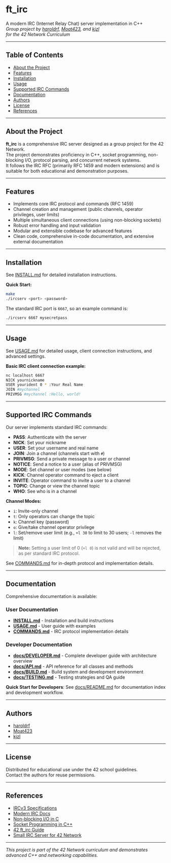 # ft_irc

A modern IRC (Internet Relay Chat) server implementation in C++  
_Group project by [haroldrf](https://github.com/haroldrf), [Moat423](https://github.com/Moat423), and [kjzl](https://github.com/kjzl)  
for the 42 Network Curriculum_

---

## Table of Contents

- [About the Project](#about-the-project)
- [Features](#features)
- [Installation](#installation)
- [Usage](#usage)
- [Supported IRC Commands](#supported-irc-commands)
- [Documentation](#documentation)
- [Authors](#authors)
- [License](#license)
- [References](#references)

---

## About the Project

**ft_irc** is a comprehensive IRC server designed as a group project for the 42 Network.  
The project demonstrates proficiency in C++, socket programming, non-blocking I/O, protocol parsing, and concurrent network systems.  
It follows the IRC RFC (primarily RFC 1459 and modern extensions) and is suitable for both educational and demonstration purposes.

---

## Features

- Implements core IRC protocol and commands (RFC 1459)
- Channel creation and management (public channels, operator privileges, user limits)
- Multiple simultaneous client connections (using non-blocking sockets)
- Robust error handling and input validation
- Modular and extensible codebase for advanced features
- Clean code, comprehensive in-code documentation, and extensive external documentation

---

## Installation

See [INSTALL.md](./INSTALL.md) for detailed installation instructions.

**Quick Start:**
```sh
make
./ircserv <port> <password>
```
The standard IRC port is `6667`, so an example command is:
```sh
./ircserv 6667 mysecretpass
```

---

## Usage

See [USAGE.md](./USAGE.md) for detailed usage, client connection instructions, and advanced settings.

**Basic IRC client connection example:**
```sh
nc localhost 6667
NICK yournickname
USER yourident 0 * :Your Real Name
JOIN #mychannel
PRIVMSG #mychannel :Hello, world!
```

---

## Supported IRC Commands

Our server implements standard IRC commands:

- **PASS**: Authenticate with the server
- **NICK**: Set your nickname
- **USER**: Set your username and real name
- **JOIN**: Join a channel (channels start with `#`)
- **PRIVMSG**: Send a private message to a user or channel
- **NOTICE**: Send a notice to a user (alias of PRIVMSG)
- **MODE**: Set channel or user modes (see below)
- **KICK**: Channel operator command to eject a client
- **INVITE**: Operator command to invite a user to a channel
- **TOPIC**: Change or view the channel topic
- **WHO**: See who is in a channel

**Channel Modes:**
- `i`: Invite-only channel
- `t`: Only operators can change the topic
- `k`: Channel key (password)
- `o`: Give/take channel operator privilege
- `l`: Set/remove user limit (e.g., `+l 30` to limit to 30 users; `-l` removes the limit)

> **Note:** Setting a user limit of 0 (`+l 0`) is not valid and will be rejected, as per standard IRC protocol.

See [COMMANDS.md](./COMMANDS.md) for in-depth protocol and implementation details.

---

## Documentation

Comprehensive documentation is available:

### User Documentation
- **[INSTALL.md](./INSTALL.md)** - Installation and build instructions
- **[USAGE.md](./USAGE.md)** - User guide with examples
- **[COMMANDS.md](./COMMANDS.md)** - IRC protocol implementation details

### Developer Documentation
- **[docs/DEVELOPER.md](./docs/DEVELOPER.md)** - Complete developer guide with architecture overview
- **[docs/API.md](./docs/API.md)** - API reference for all classes and methods  
- **[docs/BUILD.md](./docs/BUILD.md)** - Build system and development environment
- **[docs/TESTING.md](./docs/TESTING.md)** - Testing strategies and QA guide

**Quick Start for Developers**: See [docs/README.md](./docs/README.md) for documentation index and development workflow.

---

## Authors

- [haroldrf](https://github.com/haroldrf)
- [Moat423](https://github.com/Moat423)
- [kjzl](https://github.com/kjzl)

---

## License

Distributed for educational use under the 42 school guidelines.  
Contact the authors for reuse permissions.

---

## References

- [IRCv3 Specifications](https://ircv3.net/irc/)
- [Modern IRC Docs](https://modern.ircdocs.horse/)
- [Non-blocking I/O in C](https://www.geeksforgeeks.org/c/non-blocking-io-with-pipes-in-c/)
- [Socket Programming in C++](https://www.geeksforgeeks.org/cpp/socket-programming-in-cpp/)
- [42 ft_irc Guide](https://reactive.so/post/42-a-comprehensive-guide-to-ft_irc/)
- [Small IRC Server for 42 Network](https://medium.com/@afatir.ahmedfatir/small-irc-server-ft-irc-42-network-7cee848de6f9)

---

_This project is part of the 42 Network curriculum and demonstrates advanced C++ and networking capabilities._

